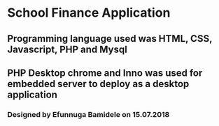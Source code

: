 # School Finance Application

## Programming language used was HTML, CSS, Javascript, PHP and Mysql

## PHP Desktop chrome and Inno was used for embedded server to deploy as a desktop application

### Designed by Efunnuga Bamidele on 15.07.2018